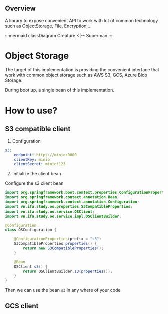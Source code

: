 ## Overview

A library to expose convenient API to work with lot of common technology such as ObjectStorage, File, Encryption,...

:::mermaid
classDiagram
   Creature <|-- Superman
:::

# Object Storage
The target of this implementation is providing the convenient interface that work with common object storage such as AWS S3, GCS, Azure Blob Storage.

During boot up, a single bean of this implementation.

# How to use?
## S3 compatible client
1. Configuration 

```yaml
s3:
    endpoint: https://minio:9000
    clientKey: minio
    clientSecret: minio!123
```
2. Initialize the client bean

Configure the s3 client bean

```java
import org.springframework.boot.context.properties.ConfigurationProperties;
import org.springframework.context.annotation.Bean;
import org.springframework.context.annotation.Configuration;
import vn.ifa.study.oo.properties.S3CompatibleProperties;
import vn.ifa.study.oo.service.OSClient;
import vn.ifa.study.oo.service.impl.OSClientBuilder;

@Configuration
class OSConfiguration {

    @ConfigurationProperties(prefix = "s3")
    S3CompatibleProperties properties() {
        return new S3CompatibleProperties();
    }

    @Bean
    OSClient s3() {
        return OSClientBuilder.s3(properties());
    }
}
```

Then we can use the bean `s3` in any where of your code

## GCS client